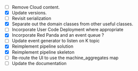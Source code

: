 - [ ] Remove Cloud content.
- [x] Update versions. 
- [ ] Revisit serialization 
- [x] Separate out the domain classes from other useful classes.
- [ ] Incorporate User Code Deployment where appropriate 
- [x] Incorporate Red Panda and an event queue ?
- [ ] Update event generator to listen on K topic
- [x] Reimplement pipeline solution
- [x] Reimplement pipeline skeleton
- [ ] Re-route the UI to use the machine_aggregates map
- [ ] Update the documentation
